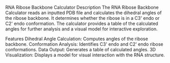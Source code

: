RNA Ribose Backbone Calculator
Description
The RNA Ribose Backbone Calculator reads an inputted PDB file and calculates the dihedral angles of the ribose backbone. It determines whether the ribose is in a C3' endo or C2' endo conformation. The calculator provides a table of the calculated angles for further analysis and a visual model for interactive exploration.

Features
Dihedral Angle Calculation: Computes angles of the ribose backbone.
Conformation Analysis: Identifies C3' endo and C2' endo ribose conformations.
Data Output: Generates a table of calculated angles.
3D Visualization: Displays a model for visual interaction with the RNA structure.




